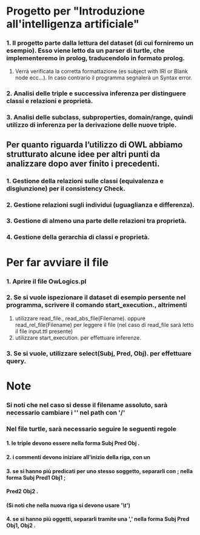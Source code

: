 Progetto per "Introduzione all'intelligenza artificiale"
=======





### 1. Il progetto parte dalla lettura del dataset (di cui forniremo un esempio). Esso viene letto da un parser di turtle, che implementeremo in prolog, traducendolo in formato prolog.
1. Verrà verificata la corretta formattazione (es subject with IRI or Blank node ecc…). In caso contrario il programma segnalerà un Syntax error.

### 2. Analisi delle triple e successiva inferenza per distinguere classi e relazioni e proprietà.

### 3. Analisi delle subclass, subproperties, domain/range, quindi utilizzo di inferenza per la derivazione delle nuove triple.


## Per quanto riguarda l’utilizzo di OWL abbiamo strutturato alcune idee per altri punti da analizzare dopo aver finito i precedenti. 

### 1. Gestione della relazioni sulle classi (equivalenza e disgiunzione) per il consistency Check.

### 2. Gestione relazioni sugli individui (uguaglianza e differenza).

### 3. Gestione di almeno una parte delle relazioni tra proprietà.

### 4. Gestione della gerarchia di classi e proprietà.

Per far avviare il file
======

### 1. Aprire il file OwLogics.pl

### 2. Se si vuole ispezionare il dataset di esempio persente nel programma, scrivere il comando start_execution., altrimenti
 1. utilizzare read_file., read_abs_file(Filename). oppure read_rel_file(Filename) per leggere il file (nel caso di read_file sarà letto il file input.ttl presente)
 2. utilizzare start_execution. per effettuare inferenze.

### 3. Se si vuole, utilizzare select(Subj, Pred, Obj). per effettuare query.

Note
======

### Si noti che nel caso si desse il filename assoluto, sarà necessario cambiare i '\' nel path con '/'

### Nel file turtle, sarà necessario seguire le seguenti regole

#### 1. le triple devono essere nella forma Subj Pred Obj .
#### 2. i commenti devono iniziare all'inizio della riga, con un #
#### 3. se si hanno più predicati per uno stesso soggetto, separarli con ; nella forma Subj Pred1 Obj1 ;
####                                                                                        Pred2 Obj2 .
#### (Si noti che nella nuova riga si devono usare '\t')
#### 4. se si hanno più oggetti, separarli tramite una ',' nella forma Subj Pred Obj1, Obj2 .
